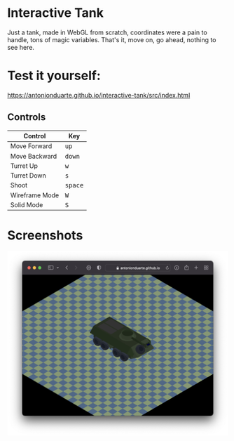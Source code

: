 # Interactive Tank

Just a tank, made in WebGL from scratch, coordinates were a pain to handle, tons of magic variables.
That's it, move on, go ahead, nothing to see here.

# Test it yourself:

https://antonionduarte.github.io/interactive-tank/src/index.html

## Controls

Control | Key
--------|--------
Move Forward | <kbd>up</kbd>
Move Backward | <kbd>down</kbd>
Turret Up | <kbd>w</kbd>
Turret Down | <kbd>s</kbd>
Shoot | <kbd>space</kbd>
Wireframe Mode | <kbd>W</kbd>
Solid Mode | <kbd>S</kbd>

# Screenshots

![Screen](https://raw.githubusercontent.com/antonionduarte/interactive-tank/main/screenshots/1.png)

